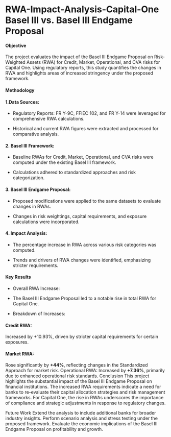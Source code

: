 # RWA-Impact-Analysis-Capital-One Basel III vs. Basel III Endgame Proposal

#### Objective

The project evaluates the impact of the Basel III Endgame Proposal on Risk-Weighted Assets (RWA) for Credit, Market, Operational, and CVA risks for Capital One. Using regulatory reports, this study quantifies the changes in RWA and highlights areas of increased stringency under the proposed framework.

#### Methodology
#### 1.Data Sources:

* Regulatory Reports: FR Y-9C, FFIEC 102, and FR Y-14 were leveraged for comprehensive RWA calculations.

* Historical and current RWA figures were extracted and processed for comparative analysis.
#### 2. Basel III Framework:

* Baseline RWAs for Credit, Market, Operational, and CVA risks were computed under the existing Basel III framework.

* Calculations adhered to standardized approaches and risk categorization.
  
#### 3. Basel III Endgame Proposal:

* Proposed modifications were applied to the same datasets to evaluate changes in RWAs.

* Changes in risk weightings, capital requirements, and exposure calculations were incorporated.

#### 4. Impact Analysis:

* The percentage increase in RWA across various risk categories was computed.

* Trends and drivers of RWA changes were identified, emphasizing stricter requirements.

#### Key Results

* Overall RWA Increase:

* The Basel III Endgame Proposal led to a notable rise in total RWA for Capital One.
  
* Breakdown of Increases:

#### Credit RWA: 
Increased by +10.93%, driven by stricter capital requirements for certain exposures.

#### Market RWA: 
Rose significantly by **+44%**, reflecting changes in the Standardized Approach for market risk.
Operational RWA: Increased by **+7.36%**, primarily due to enhanced operational risk standards.
Conclusion
This project highlights the substantial impact of the Basel III Endgame Proposal on financial institutions. The increased RWA requirements indicate a need for banks to re-evaluate their capital allocation strategies and risk management frameworks. For Capital One, the rise in RWAs underscores the importance of compliance and strategic adjustments in response to regulatory changes.

Future Work
Extend the analysis to include additional banks for broader industry insights.
Perform scenario analysis and stress testing under the proposed framework.
Evaluate the economic implications of the Basel III Endgame Proposal on profitability and growth.
